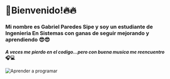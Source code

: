 
# 👋Bienvenido!🔥🔥

### **Mi nombre es Gabriel Paredes Sipe y soy un estudiante de Ingenieria En Sistemas con ganas de seguir mejorando y aprendiendo** 😎😎

#### ***A veces me pierdo en el codigo...pero con buena musica me reencuentro***🎧💻

![Aprender a programar](https://www.educaciontrespuntocero.com/wp-content/uploads/2021/02/Apps-y-juegos-para-aprender-a-programar-1200x800.jpg)
